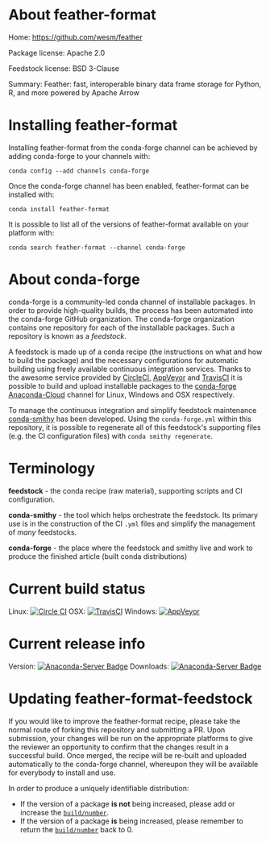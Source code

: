 About feather-format
====================

Home: https://github.com/wesm/feather

Package license: Apache 2.0

Feedstock license: BSD 3-Clause

Summary: Feather: fast, interoperable binary data frame storage for Python, R, and more powered by Apache Arrow



Installing feather-format
=========================

Installing feather-format from the conda-forge channel can be achieved by adding conda-forge to your channels with:

```
conda config --add channels conda-forge
```

Once the conda-forge channel has been enabled, feather-format can be installed with:

```
conda install feather-format
```

It is possible to list all of the versions of feather-format available on your platform with:

```
conda search feather-format --channel conda-forge
```


About conda-forge
=================

conda-forge is a community-led conda channel of installable packages.
In order to provide high-quality builds, the process has been automated into the
conda-forge GitHub organization. The conda-forge organization contains one repository 
for each of the installable packages. Such a repository is known as a *feedstock*.

A feedstock is made up of a conda recipe (the instructions on what and how to build
the package) and the necessary configurations for automatic building using freely
available continuous integration services. Thanks to the awesome service provided by
[CircleCI](https://circleci.com/), [AppVeyor](http://www.appveyor.com/)
and [TravisCI](https://travis-ci.org/) it is possible to build and upload installable
packages to the [conda-forge](https://anaconda.org/conda-forge)
[Anaconda-Cloud](http://docs.anaconda.org/) channel for Linux, Windows and OSX respectively.

To manage the continuous integration and simplify feedstock maintenance
[conda-smithy](http://github.com/conda-forge/conda-smithy) has been developed.
Using the ``conda-forge.yml`` within this repository, it is possible to regenerate all of
this feedstock's supporting files (e.g. the CI configuration files) with ``conda smithy regenerate``.


Terminology
===========

**feedstock** - the conda recipe (raw material), supporting scripts and CI configuration.

**conda-smithy** - the tool which helps orchestrate the feedstock.
                   Its primary use is in the construction of the CI ``.yml`` files
                   and simplify the management of *many* feedstocks.

**conda-forge** - the place where the feedstock and smithy live and work to
                  produce the finished article (built conda distributions)

Current build status
====================

Linux: [![Circle CI](https://circleci.com/gh/conda-forge/feather-format-feedstock.svg?style=svg)](https://circleci.com/gh/conda-forge/feather-format-feedstock)
OSX: [![TravisCI](https://travis-ci.org/conda-forge/feather-format-feedstock.svg?branch=master)](https://travis-ci.org/conda-forge/feather-format-feedstock) 
Windows: [![AppVeyor](https://ci.appveyor.com/api/projects/status/github/conda-forge/feather-format-feedstock?svg=True)](https://ci.appveyor.com/project/conda-forge/feather-format-feedstock/branch/master)

Current release info
====================
Version: [![Anaconda-Server Badge](https://anaconda.org/conda-forge/feather-format/badges/version.svg)](https://anaconda.org/conda-forge/feather-format)
Downloads: [![Anaconda-Server Badge](https://anaconda.org/conda-forge/feather-format/badges/downloads.svg)](https://anaconda.org/conda-forge/feather-format)


Updating feather-format-feedstock
=================================

If you would like to improve the feather-format recipe, please take the normal
route of forking this repository and submitting a PR. Upon submission, your changes will
be run on the appropriate platforms to give the reviewer an opportunity to confirm that the
changes result in a successful build. Once merged, the recipe will be re-built and uploaded
automatically to the conda-forge channel, whereupon they will be available for everybody to
install and use.

In order to produce a uniquely identifiable distribution:
 * If the version of a package **is not** being increased, please add or increase
   the [``build/number``](http://conda.pydata.org/docs/building/meta-yaml.html#build-number-and-string). 
 * If the version of a package **is** being increased, please remember to return
   the [``build/number``](http://conda.pydata.org/docs/building/meta-yaml.html#build-number-and-string)
   back to 0.
